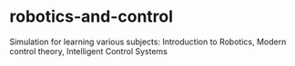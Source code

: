# robotics-and-control
Simulation for learning various subjects: Introduction to Robotics, Modern control theory, Intelligent Control Systems
